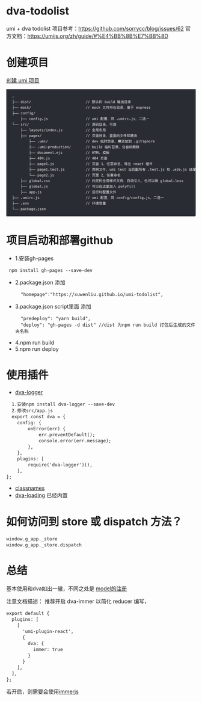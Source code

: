 # dva-todolist
umi + dva todolist 
项目参考：https://github.com/sorrycc/blog/issues/62
官方文档：https://umijs.org/zh/guide/#%E4%BB%8B%E7%BB%8D
# 创建项目
  [创建 umi 项目](https://umijs.org/zh/guide/create-umi-app.html#%E4%BB%8B%E7%BB%8D-create-umi)

  ![目录结构](./src/assets/目录.jpg)

# 项目启动和部署github

- 1.安装gh-pages 
 ```
  npm install gh-pages --save-dev
 ```
- 2.package.json 添加     
  ```
    "homepage":"https://xuwenliu.github.io/umi-todolist",
  ```
- 3.package.json script里面 添加     
  ```
    "predeploy": "yarn build",
    "deploy": "gh-pages -d dist" //dist 为npm run build 打包后生成的文件夹名称
  ```
- 4.npm run build
- 5.npm run deploy

# 使用插件
- [dva-logger](https://github.com/afc163/dva-logger) 
 
```
  1.安装npm install dva-logger --save-dev
  2.修改src/app.js
  export const dva = {
	config: {
		onError(err) {
			err.preventDefault();
			console.error(err.message);
		},
	},
	plugins: [
		require('dva-logger')(),
	],
};

```
- [classnames](https://github.com/JedWatson/classnames)
- [dva-loading](https://github.com/dvajs/dva/tree/master/packages/dva-loading) 已经内置

# 如何访问到 store 或 dispatch 方法？

```
window.g_app._store
window.g_app._store.dispatch

```
# 总结
  基本使用和dva如出一辙，不同之处是 
  [model的注册](https://umijs.org/zh/guide/with-dva.html#model-%E6%B3%A8%E5%86%8C)

  注意文档描述： 推荐开启 dva-immer 以简化 reducer 编写，
  ```
  export default {
    plugins: [
      [
        'umi-plugin-react',
        {
          dva: {
            immer: true
          }
        }
      ],
    ],
  };

  ```
  若开启，则需要会使用[immerjs](https://immerjs.github.io/immer/docs/introduction) 
